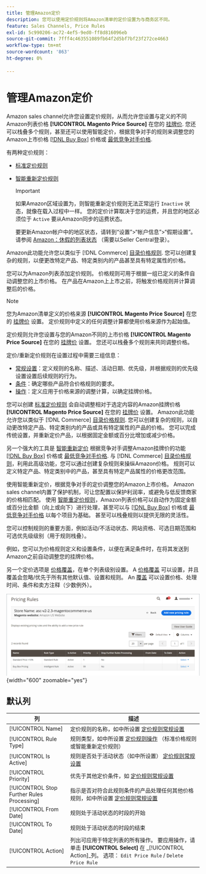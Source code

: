 ```yaml
---
title: 管理Amazon定价
description: 您可以使用定价规则将Amazon清单的定价设置为与商务区不同。
feature: Sales Channels, Price Rules
exl-id: 5c990206-ac72-4ef5-9ed0-ff8d816096eb
source-git-commit: 7fff4c463551089fb64f2d5bf7bf23f272ce4663
workflow-type: tm+mt
source-wordcount: '863'
ht-degree: 0%

---
```


# 管理Amazon定价

Amazon sales channel允许您设置定价规则，从而允许您设置与定义的不同Amazon列表价格 **[!UICONTROL Magento Price Source]** 在您的 [挂牌价](./listing-price.md). 您还可以栈叠多个规则，甚至还可以使用智能定价，根据竞争对手的规则来调整您的Amazon上市价格 [[!DNL Buy Box]](./buy-box-competitor-pricing.md) 价格或 [最低竞争对手价格](./lowest-competitor-pricing.md).

有两种定价规则：

- [标准定价规则](./standard-price-rules.md)
- [智能重新定价规则](./intelligent-repricing-rules.md)

  >[!IMPORTANT]
  >
  >如果Amazon区域设置为，则智能重新定价规则无法正常运行 `Inactive` 状态，就像在载入过程中一样。 您的定价计算取决于您的运费，并且您的地区必须位于 `Active` 要从Amazon同步的运费状态。
  >
  >要更新Amazon帐户中的地区状态，请转到“设置”>“帐户信息”>“假期设置”。 请参阅 [Amazon：休假的列表状态](https://sellercentral.amazon.com/gp/help/help.html?itemID=200135620) （需要以Seller Central登录）。

Amazon此功能允许您以类似于 [!DNL Commerce] [目录价格规则](https://experienceleague.adobe.com/docs/commerce-admin/catalog/products/pricing/pricing-advanced.html). 您可以创建复杂的规则，以便更改特定产品、特定类别内的产品甚至具有特定属性的价格。

您可以为Amazon列表添加定价规则。 价格规则可用于根据一组已定义的条件自动调整您的上市价格。 在产品在Amazon上上市之前，将触发价格规则并计算调整后的价格。

>[!NOTE]
>
>您为Amazon清单定义的价格来源 **[!UICONTROL Magento Price Source]** 在您的 [挂牌价](./listing-price.md) 设置。 定价规则中定义的任何调整计算都使用价格来源作为起始值。

定价规则允许您设置与您的Amazon不同的上市价格 **[!UICONTROL Magento Price Source]** 在您的 [挂牌价](./listing-price.md) 设置。 您还可以栈叠多个规则来共同调整价格。

定价/重新定价规则在设置过程中需要三组信息：

- [常规设置](./pricing-rule-general-settings.md)：定义规则的名称、描述、活动日期、优先级，并根据规则的优先级设置设置后续规则的行为。
- [条件](./pricing-rule-conditions.md)：确定哪些产品符合价格规则的要求。
- [操作](./pricing-rule-actions.md)：定义应用于价格来源的调整计算，以确定挂牌价格。

您可以创建 [标准定价规则](./standard-price-rules.md) 会自动调整相对于选定内容的Amazon挂牌价格 **[!UICONTROL Magento Price Source]** 在您的 [挂牌价](./listing-price.md) 设置。 Amazon此功能允许您以类似于 [!DNL Commerce] [目录价格规则](https://experienceleague.adobe.com/docs/commerce-admin/marketing/promotions/catalog-rules/price-rules-catalog.html). 您可以创建复杂的规则，以自动更改特定产品、特定类别内的产品或具有特定属性的产品的价格。 您可以完成传统设置，并重新定价产品，以根据固定金额或百分比增加或减少价格。

另一个强大的工具是 [智能重新定价](./intelligent-repricing-rules.md) 根据竞争对手调整Amazon挂牌价的功能 [[!DNL Buy Box]](./buy-box-competitor-pricing.md) 价格或 [最低竞争对手价格](./lowest-competitor-pricing.md). 与 [!DNL Commerce] [目录价格规则](https://experienceleague.adobe.com/docs/commerce-admin/marketing/promotions/catalog-rules/price-rules-catalog.html)，利用此高级功能，您可以通过创建复杂规则来操纵Amazon价格。 规则可以定义特定产品、特定类别中的产品，甚至具有特定产品属性的价格更改范围。

使用智能重新定价，根据竞争对手的定价调整您的Amazon上市价格。 Amazon sales channel内置了保护机制，可让您配置以保护利润率，或避免与低反馈商家的价格相匹配。 使用 [智能重定价规则](./intelligent-repricing-rules.md)，Amazon列表价格可以自动作为固定金额或百分比金额（向上或向下）进行处理，甚至可以与 [[!DNL Buy Box]](./buy-box-competitor-pricing.md) 价格或 [最低竞争对手价格](./lowest-competitor-pricing.md) 以每个项目为基础。 甚至可以栈叠规则以提供无限的灵活性。

您可以控制规则的重要方面，例如活动/不活动状态、网站资格、可选日期范围和可选优先级级别（用于规则栈叠）。

例如，您可以为价格规则定义和设置条件，以便在满足条件时，在将其发送到Amazon之前自动调整您的挂牌价格。

另一个定价选项是 [价格覆盖](./overrides.md)，在单个列表级别设置。 A [价格覆盖](./overrides.md) 可以设置，并且覆盖会忽略/优先于所有其他默认值、设置和规则。 An [覆盖](./overrides.md) 可以设置价格、处理时间、条件和卖方注释（少数例外）。

![定价规则](assets/amazon-pricing-rules.png){width="600" zoomable="yes"}

## 默认列

| 列 | 描述 |
|--------------------------------------------|------------------------------------------------------------------------------------------------------------------------------------------------------------------------------------------------------|
| [!UICONTROL Name] | 定价规则的名称，如中所设置 [定价规则常规设置](./pricing-rule-general-settings.md) |
| [!UICONTROL Rule Type] | 规则类型，如中所设置 [定价规则操作](./pricing-rule-actions.md) （标准价格规则或智能重新定价规则） |
| [!UICONTROL Is Active] | 规则是否处于活动状态（如中所设置） [定价规则常规设置](./pricing-rule-general-settings.md) |
| [!UICONTROL Priority] | 优先于其他定价条件，如 [定价规则常规设置](./pricing-rule-general-settings.md) |
| [!UICONTROL Stop Further Rules Processing] | 指示是否对符合此规则条件的产品处理任何其他价格规则，如中所设置 [定价规则常规设置](./pricing-rule-general-settings.md) |
| [!UICONTROL From Date] | 规则处于活动状态的时段的开始 |
| [!UICONTROL To Date] | 规则处于活动状态的时段的结束 |
| [!UICONTROL Action] | 列出可应用于特定列表的所有操作。 要应用操作，请单击 **[!UICONTROL Select]** 在 _[!UICONTROL Action]_列。 选项： `Edit Price Rule` / `Delete Price Rule` |
